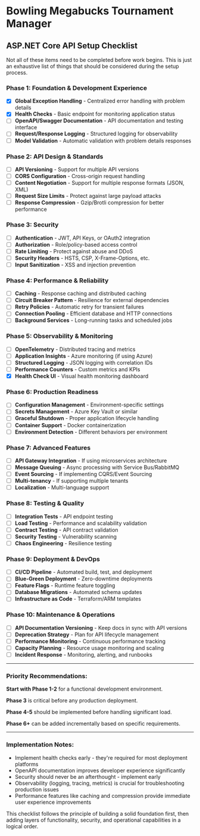 # Bowling Megabucks Tournament Manager

## ASP.NET Core API Setup Checklist

Not all of these items need to be completed before work begins.  This is just an exhaustive list of things that should be considered during the setup process.

### Phase 1: Foundation & Development Experience
- [x] **Global Exception Handling** - Centralized error handling with problem details
- [x] **Health Checks** - Basic endpoint for monitoring application status
- [ ] **OpenAPI/Swagger Documentation** - API documentation and testing interface
- [ ] **Request/Response Logging** - Structured logging for observability
- [ ] **Model Validation** - Automatic validation with problem details responses

### Phase 2: API Design & Standards
- [ ] **API Versioning** - Support for multiple API versions
- [ ] **CORS Configuration** - Cross-origin request handling
- [ ] **Content Negotiation** - Support for multiple response formats (JSON, XML)
- [ ] **Request Size Limits** - Protect against large payload attacks
- [ ] **Response Compression** - Gzip/Brotli compression for better performance

### Phase 3: Security
- [ ] **Authentication** - JWT, API Keys, or OAuth2 integration
- [ ] **Authorization** - Role/policy-based access control
- [ ] **Rate Limiting** - Protect against abuse and DDoS
- [ ] **Security Headers** - HSTS, CSP, X-Frame-Options, etc.
- [ ] **Input Sanitization** - XSS and injection prevention

### Phase 4: Performance & Reliability
- [ ] **Caching** - Response caching and distributed caching
- [ ] **Circuit Breaker Pattern** - Resilience for external dependencies
- [ ] **Retry Policies** - Automatic retry for transient failures
- [ ] **Connection Pooling** - Efficient database and HTTP connections
- [ ] **Background Services** - Long-running tasks and scheduled jobs

### Phase 5: Observability & Monitoring
- [ ] **OpenTelemetry** - Distributed tracing and metrics
- [ ] **Application Insights** - Azure monitoring (if using Azure)
- [ ] **Structured Logging** - JSON logging with correlation IDs
- [ ] **Performance Counters** - Custom metrics and KPIs
- [x] **Health Check UI** - Visual health monitoring dashboard

### Phase 6: Production Readiness
- [ ] **Configuration Management** - Environment-specific settings
- [ ] **Secrets Management** - Azure Key Vault or similar
- [ ] **Graceful Shutdown** - Proper application lifecycle handling
- [ ] **Container Support** - Docker containerization
- [ ] **Environment Detection** - Different behaviors per environment

### Phase 7: Advanced Features
- [ ] **API Gateway Integration** - If using microservices architecture
- [ ] **Message Queuing** - Async processing with Service Bus/RabbitMQ
- [ ] **Event Sourcing** - If implementing CQRS/Event Sourcing
- [ ] **Multi-tenancy** - If supporting multiple tenants
- [ ] **Localization** - Multi-language support

### Phase 8: Testing & Quality
- [ ] **Integration Tests** - API endpoint testing
- [ ] **Load Testing** - Performance and scalability validation
- [ ] **Contract Testing** - API contract validation
- [ ] **Security Testing** - Vulnerability scanning
- [ ] **Chaos Engineering** - Resilience testing

### Phase 9: Deployment & DevOps
- [ ] **CI/CD Pipeline** - Automated build, test, and deployment
- [ ] **Blue-Green Deployment** - Zero-downtime deployments
- [ ] **Feature Flags** - Runtime feature toggling
- [ ] **Database Migrations** - Automated schema updates
- [ ] **Infrastructure as Code** - Terraform/ARM templates

### Phase 10: Maintenance & Operations
- [ ] **API Documentation Versioning** - Keep docs in sync with API versions
- [ ] **Deprecation Strategy** - Plan for API lifecycle management
- [ ] **Performance Monitoring** - Continuous performance tracking
- [ ] **Capacity Planning** - Resource usage monitoring and scaling
- [ ] **Incident Response** - Monitoring, alerting, and runbooks

---

### Priority Recommendations:

**Start with Phase 1-2** for a functional development environment.

**Phase 3** is critical before any production deployment.

**Phase 4-5** should be implemented before handling significant load.

**Phase 6+** can be added incrementally based on specific requirements.

---

### Implementation Notes:

- Implement health checks early - they're required for most deployment platforms
- OpenAPI documentation improves developer experience significantly
- Security should never be an afterthought - implement early
- Observability (logging, tracing, metrics) is crucial for troubleshooting production issues
- Performance features like caching and compression provide immediate user experience improvements

This checklist follows the principle of building a solid foundation first, then adding layers of functionality, security, and operational capabilities in a logical order.

